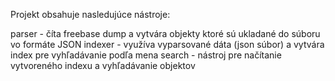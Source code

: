 Projekt obsahuje nasledujúce nástroje:

parser - číta freebase dump a vytvára objekty ktoré sú ukladané do súboru vo formáte JSON
indexer - využíva vyparsované dáta (json súbor) a vytvára index pre vyhľadávanie podľa mena
search - nástroj pre načítanie vytvoreného indexu a vyhľadávanie objektov


